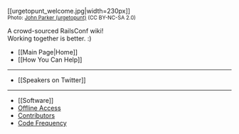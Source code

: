 [[urgetopunt_welcome.jpg|width=230px]]
<br /><small>Photo: [John Parker (urgetopunt)](http://www.flickr.com/photos/urgetopunt/7132805385/in/set-72157629578123510/) (CC BY-NC-SA 2.0)</small>

<!-- TODO link the above image to Home.  Harder than it would seem.  :S -->

A crowd-sourced RailsConf wiki!<br />
Working together is better.  :)

* [[Main Page|Home]]
* [[How You Can Help]]

---

* [[Speakers on Twitter]]

---

* [[Software]]
* [Offline Access](https://github.com/newhavenrb/railsconf2012/wiki/_access)
* [Contributors](https://github.com/newhavenrb/railsconf2012/graphs/contributors)
* [Code Frequency](https://github.com/newhavenrb/railsconf2012/graphs/code-frequency)
